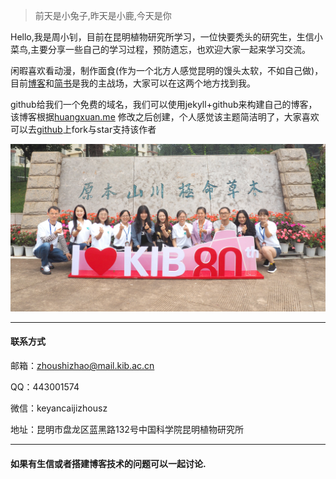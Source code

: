 > 前天是小兔子,昨天是小鹿,今天是你

Hello,我是周小钊，目前在昆明植物研究所学习，一位快要秃头的研究生，生信小菜鸟,主要分享一些自己的学习过程，预防遗忘，也欢迎大家一起来学习交流。

闲暇喜欢看动漫，制作面食(作为一个北方人感觉昆明的馒头太软，不如自己做)，目前[博客](www.zhouxiaozhao.cn)和[简书](https://www.jianshu.com/u/e774b57cc676)是我的主战场，大家可以在这两个地方找到我。

github给我们一个免费的域名，我们可以使用jekyll+github来构建自己的博客，该博客根据[huangxuan.me]( huangxuan.me ) 修改之后创建，个人感觉该主题简洁明了，大家喜欢可以去[github](https://github.com/Huxpro/huxpro.github.io)上fork与star支持该作者

![](/img/aboutme.jpg)

---

#### 联系方式

邮箱：zhoushizhao@mail.kib.ac.cn  

QQ：443001574

微信：keyancaijizhousz

地址：昆明市盘龙区蓝黑路132号中国科学院昆明植物研究所

---

#### 如果有生信或者搭建博客技术的问题可以一起讨论.

